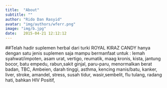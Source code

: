 ```yaml
---
title:  "About"
subtitle: ""
author: "Rido Dan Rasyid"
avatar: "img/authors/wferr.png"
image: "img/b.jpg"
date:   2015-04-21 12:12:12
---
```


##Telah hadir suplemen herbal dari turki
ROYAL KIRAZ CANDY
hanya dengan satu jenis suplemen saja mampu bermanfaat untuk : 
lemah syahwat/impoten, asam urat, vertigo, reumatik, maag kronis, kista, jantung bocor, batu empedu, rabun,sakit ginjal, paru-paru, menormalkan berat badan, TBC, Ambeien, darah tinggi, asthma, kencing manis/batu, kanker, liver, stroke, amandel, stress, susah tidur, wasir,sembelit, flu tulang, radang hati, bahkan HIV Positif, 







